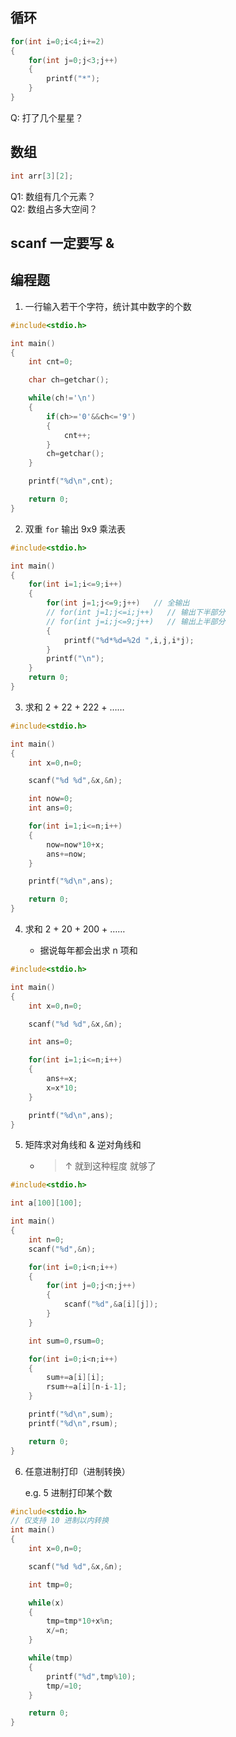 ## 循环
```c
for(int i=0;i<4;i+=2)
{
    for(int j=0;j<3;j++)
    {
        printf("*");
    }
}
```

Q: 打了几个星星？

## 数组
```c
int arr[3][2];
```

Q1: 数组有几个元素？  
Q2: 数组占多大空间？

## scanf 一定要写 &

## 编程题

1. 一行输入若干个字符，统计其中数字的个数

```c
#include<stdio.h>

int main()
{
    int cnt=0;

    char ch=getchar();

    while(ch!='\n')
    {
        if(ch>='0'&&ch<='9')
        {
            cnt++;
        }
        ch=getchar();
    }

    printf("%d\n",cnt);

    return 0;
}
```

2. 双重 `for` 输出 9x9 乘法表

```c
#include<stdio.h>

int main()
{
    for(int i=1;i<=9;i++)
    {
        for(int j=1;j<=9;j++)   // 全输出
        // for(int j=1;j<=i;j++)   // 输出下半部分
        // for(int j=i;j<=9;j++)   // 输出上半部分
        {
            printf("%d*%d=%2d ",i,j,i*j);
        }
        printf("\n");
    }
    return 0;
}
```

3. 求和 2 + 22 + 222 + ……

```c
#include<stdio.h>

int main()
{
    int x=0,n=0;

    scanf("%d %d",&x,&n);

    int now=0;
    int ans=0;

    for(int i=1;i<=n;i++)
    {
        now=now*10+x;
        ans+=now;
    }

    printf("%d\n",ans);

    return 0;
}
```

4. 求和 2 + 20 + 200 + ……

    * 据说每年都会出求 n 项和

```c
#include<stdio.h>

int main()
{
    int x=0,n=0;

    scanf("%d %d",&x,&n);

    int ans=0;

    for(int i=1;i<=n;i++)
    {
        ans+=x;
        x=x*10;
    }

    printf("%d\n",ans);
}
```

5. 矩阵求对角线和 & 逆对角线和

    * > ↑ 就到这种程度 就够了

```c
#include<stdio.h>

int a[100][100];

int main()
{
    int n=0;
    scanf("%d",&n);

    for(int i=0;i<n;i++)
    {
        for(int j=0;j<n;j++)
        {
            scanf("%d",&a[i][j]);
        }
    }

    int sum=0,rsum=0;

    for(int i=0;i<n;i++)
    {
        sum+=a[i][i];
        rsum+=a[i][n-i-1];
    }

    printf("%d\n",sum);
    printf("%d\n",rsum);

    return 0;
}
```

6. 任意进制打印（进制转换）

    e.g. 5 进制打印某个数

```c
#include<stdio.h>
// 仅支持 10 进制以内转换
int main()
{
    int x=0,n=0;

    scanf("%d %d",&x,&n);

    int tmp=0;

    while(x)
    {
        tmp=tmp*10+x%n;
        x/=n;
    }

    while(tmp)
    {
        printf("%d",tmp%10);
        tmp/=10;
    }

    return 0;
}
```